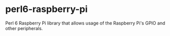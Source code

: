 # perl6-raspberry-pi
Perl 6 Raspberry Pi library that allows usage of the Raspberry Pi's GPIO and other peripherals.
